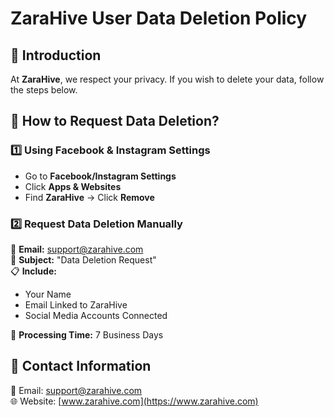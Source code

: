 # ZaraHive User Data Deletion Policy  

## 📜 Introduction  
At **ZaraHive**, we respect your privacy. If you wish to delete your data, follow the steps below.  

## 🔹 How to Request Data Deletion?  

### 1️⃣ Using Facebook & Instagram Settings  
- Go to **Facebook/Instagram Settings**  
- Click **Apps & Websites**  
- Find **ZaraHive** → Click **Remove**  

### 2️⃣ Request Data Deletion Manually  
📧 **Email:** support@zarahive.com  
📌 **Subject:** "Data Deletion Request"  
📋 **Include:**  
- Your Name  
- Email Linked to ZaraHive  
- Social Media Accounts Connected  

📆 **Processing Time:** 7 Business Days  

## 🔹 Contact Information  
📩 Email: support@zarahive.com  
🌐 Website: [www.zarahive.com](https://www.zarahive.com)  
